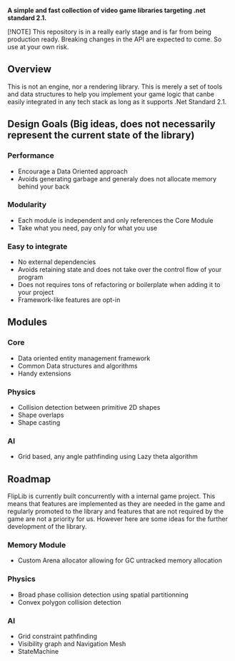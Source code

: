 **A simple and fast collection of video game libraries targeting .net standard 2.1.**

[!NOTE]
This repository is in a really early stage and is far from being production ready. Breaking changes in the API are expected to come. So use at your own risk.

## Overview
This is not an engine, nor a rendering library. This is merely a set of tools and data structures to help you implement your game logic that canbe easily integrated in any tech stack as long as it supports .Net Standard 2.1. 

## Design Goals (Big ideas, does not necessarily represent the current state of the library)
### Performance
- Encourage a Data Oriented approach
- Avoids generating garbage and generaly does not allocate memory behind your back

### Modularity
- Each module is independent and only references the Core Module
- Take what you need, pay only for what you use


### Easy to integrate
- No external dependencies
- Avoids retaining state and does not take over the control flow of your program
- Does not requires tons of refactoring or boilerplate when adding it to your project
- Framework-like features are opt-in

## Modules

### Core
- Data oriented entity management framework
- Common Data structures and algorithms
- Handy extensions

### Physics
- Collision detection between primitive 2D shapes
- Shape overlaps
- Shape casting

### AI
- Grid based, any angle pathfinding using Lazy theta algorithm

## Roadmap
FlipLib is currently built concurrently with a internal game project. This means that features are implemented as they are needed in the game and regularly promoted to the library and features that are not required by the game are not a priority for us. However here are some ideas for the further development of the library.

### Memory Module
- Custom Arena allocator allowing for GC untracked memory allocation

### Physics
- Broad phase collision detection using spatial partitionning
- Convex polygon collision detection

### AI
- Grid constraint pathfinding
- Visibility graph and Navigation Mesh
- StateMachine

